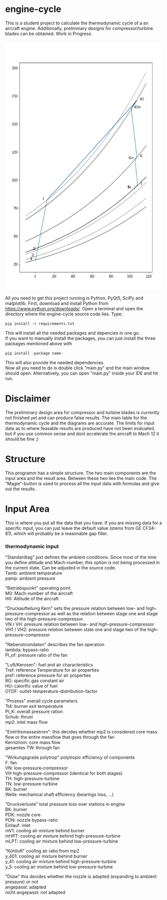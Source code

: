 # engine-cycle
This is a student project to calculate the thermodynamic cycle of a an aircraft engine. Additionally, preliminary designs for compressor/turbine blades can be obtained. Work in Progress.

<p align="center">
  <img width="800" height="800" src="https://github.com/alexrutz/engine-cycle/blob/main/images/output_cycle_diagramm_T_s.png">
</p>

All you need to get this project running is Python, PyQt5, SciPy and matplotlib. First, download and install Python from https://www.python.org/downloads/. Open a terminal and open the directory where the engine-cycle source code lies. Type:
```
pip install -r requirements.txt
```
This will install all the needed packages and depencies in one go.\
If you want to manually install the packages, you can just install the three packages mentioned above with
```
pip install -package name-
```
This will also provide the needed dependencies.\
Now all you need to do is double click "main.py" and the main window should open. Alternatively, you can open "main.py" inside your IDE and hit run.

# Disclaimer
The preliminary design area for compressor and turbine blades is currently not finished yet and can produce false results. The main table for the thermodynamic cycle and the diagrams are accurate. The limits for input data as to where feasable results are produced have not been evaluated, but if you use common sense and dont accelerate the aircraft to Mach 12 it should be fine ;)

# Structure
This programm has a simple structure. The two main components are the input area and the result area. Between these two lies the main code. The "Magie"-button is used to process all the input data with formulas and give out the results.

# Input Area

This is where you put all the data that you have. If you are missing data for a specific input, you can just leave the default value (stems from GE CF34-81), which will probably be a reasonable gap filler.

### thermodynamic input

"Standardtag" just defines the ambient conditions. Since most of the time you define altitude and Mach-number, this option is not being processed in the current state. Can be adjusted in the source code.\
Tamb: ambient temperature\
pamp: ambient pressure

"Betriebspunkt" operating point.\
M0: Mach-number of the aircraft\
H0: Altitude of the aircraft

"Druckaufteilung Kern" sets the pressure relation between low- and high-pressure-compressor as well as the relation between stage one and stage two of the high-pressure-compressor.\
VN / VH:   pressure relation between low- and high-pressure-compressor\
VH1 / VH2: pressure relation between state one and stage two of the high-pressure-compressor

"Nebenstromdaten" describes the fan operation\
lambda: bypass-ratio\
PI_of:  pressure ratio of the fan

"Luft/Kerosen": fuel and air characteristics\
Tref:	reference Temperature for air properties\
pref:	reference pressure for air properties\
RG:		specific gas constant air\
HU:		calorific value of fuel\
OTDF:	outlet-temperature-distribution-factor

"Prozess" overall cycle parameters\
Tt4:   burner exit temperature\
PI_K:  overall pressure ration\
Schub: thrust\
mp2:   inlet mass flow

"Eintrittsmassestrom": this decides whether mp2 is considered core mass flow or the entire massflow that goes through the fan\
Kernstrom:   core mass flow\
gesamtes TW: through fan

"Wirkungsgrade polytrop" polytropic efficiency of components\
F:     fan\
VN:    low-pressure-compressor\
VH     high-pressure-compressor (identical for both stages)\
TH:    high-pressure-turbine\
TN:    low-pressure-turbine\
BK:    burner\
Welle: mechanical shaft efficiency (bearings loss, ...)

"Druckverluste" total pressure loss over stations in engine\
BK: burner\
PDK: nozzle core\
PDN: nozzle bypass-ratio\
Einlauf: inlet\
mV1: cooling air mixture behind burner\
mHPT: cooling air mixture behind high-pressure-turbine\
mLPT: cooling air mixture behind low-pressure-turbine

"Kühlluft" cooling air ratio from mp2\
y_401: cooling air mixture behind burner\
y_41: cooling air mixture behind high-pressure-turbine\
y_5: cooling air mixture behind low-pressure-turbine

"Düse" this decides whether the nozzle is adapted (expanding to ambient pressure) or not\
angepasst:       adapted\
nicht angepasst: not adapted